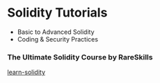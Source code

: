 # Solidity Tutorials

- Basic to Advanced Solidity 
- Coding & Security Practices

### The Ultimate Solidity Course by RareSkills
[learn-solidity](https://www.rareskills.io/learn-solidity)
